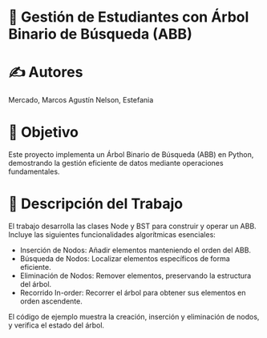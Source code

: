  # 🌲 Gestión de Estudiantes con Árbol Binario de Búsqueda (ABB)

# ✍️ Autores
Mercado, Marcos Agustín
Nelson, Estefania

# 🎯 Objetivo
Este proyecto implementa un Árbol Binario de Búsqueda (ABB) en Python, demostrando la gestión eficiente de datos mediante operaciones fundamentales.

# 📝 Descripción del Trabajo
El trabajo desarrolla las clases Node y BST para construir y operar un ABB. Incluye las siguientes funcionalidades algorítmicas esenciales:
- Inserción de Nodos: Añadir elementos manteniendo el orden del ABB.
- Búsqueda de Nodos: Localizar elementos específicos de forma eficiente.
- Eliminación de Nodos: Remover elementos, preservando la estructura del árbol.
- Recorrido In-order: Recorrer el árbol para obtener sus elementos en orden ascendente.

El código de ejemplo muestra la creación, inserción y eliminación de nodos, y verifica el estado del árbol.

